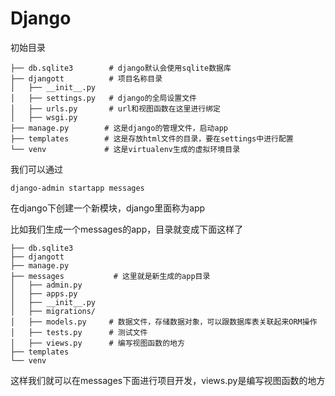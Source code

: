 # Django

初始目录

```
├── db.sqlite3        # django默认会使用sqlite数据库
├── djangott          # 项目名称目录
│   ├── __init__.py   
│   ├── settings.py   # django的全局设置文件
│   ├── urls.py       # url和视图函数在这里进行绑定
│   ├── wsgi.py
├── manage.py        # 这是django的管理文件，启动app
├── templates        # 这是存放html文件的目录，要在settings中进行配置
└── venv             # 这是virtualenv生成的虚拟环境目录
```

我们可以通过

```
django-admin startapp messages
```

在django下创建一个新模块，django里面称为app

比如我们生成一个messages的app，目录就变成下面这样了

```
├── db.sqlite3
├── djangott
├── manage.py
├── messages           # 这里就是新生成的app目录
│   ├── admin.py
│   ├── apps.py
│   ├── __init__.py
│   ├── migrations/
│   ├── models.py     # 数据文件，存储数据对象，可以跟数据库表关联起来ORM操作
│   ├── tests.py      # 测试文件
│   ├── views.py      # 编写视图函数的地方
├── templates
└── venv
```

这样我们就可以在messages下面进行项目开发，views.py是编写视图函数的地方







